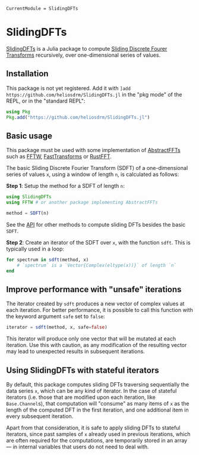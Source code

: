 ```@meta
CurrentModule = SlidingDFTs
```

# SlidingDFTs

[SlidingDFTs](https://github.com/heliosdrm/SlidingDFTs.jl) is a Julia package to compute
[Sliding Discrete Fourer Transforms](https://en.wikipedia.org/wiki/Sliding_DFT) recursively, over one-dimensional series of values.

## Installation

This package is not yet registered. Add it with `]add https://github.com/heliosdrm/SlidingDFTs.jl` in the "pkg mode" of the REPL, or in the "standard REPL":

```julia
using Pkg
Pkg.add("https://github.com/heliosdrm/SlidingDFTs.jl")
```

## Basic usage

This package must be used with some implementation of [AbstractFFTs](https://github.com/JuliaMath/AbstractFFTs.jl/) such as [FFTW](https://github.com/JuliaMath/FFTW.jl), [FastTransforms](https://github.com/JuliaApproximation/FastTransforms.jl) or [RustFFT](https://github.com/Taaitaaiger/RustFFT.jl).

The basic Sliding Discrete Fourier Transform (SDFT) of a one-dimensional series of values `x`, using a window of length `n`, is calculated as follows:

**Step 1**: Setup the method for a SDFT of length `n`:

```julia
using SlidingDFTs
using FFTW # or another package implementing AbstractFFTs

method = SDFT(n)
```

See the [API](@ref) for other methods to compute sliding DFTs besides the basic `SDFT`.

**Step 2**: Create an iterator of the SDFT over `x`, with the function `sdft`. This is typically used in a loop:

```julia
for spectrum in sdft(method, x)
    # `spectrum` is a `Vector{Complex(eltype(x))}` of length `n`
end
```

## Improve performance with "unsafe" iterations

The iterator created by `sdft` produces a new vector of complex values at each iteration. For better performance, it is possible to call this function with the keyword argument `safe` set to `false`:

```julia
iterator = sdft(method, x, safe=false)
```

This iterator will produce only one vector that will be mutated at each iteration. Use this with caution, as any modification of the resulting vector may lead to unexpected results in subsequent iterations.

## Using SlidingDFTs with stateful iterators

By default, this package computes sliding DFTs traversing sequentially the data series `x`, which can be any kind of iterator. In the case of stateful iterators (i.e. those that are modified upon each iteration, like `Base.Channel`s), that computation will "consume" as many items of `x` as the length of the computed DFT in the first iteration, and one additional item in every subsequent iteration.

Apart from that consideration, it is safe to apply sliding DFTs to stateful iterators, since past samples of `x` already used in previous iterations, which are often required for the computations, are temporarily stored in an array — in internal variables that users do not need to deal with.
